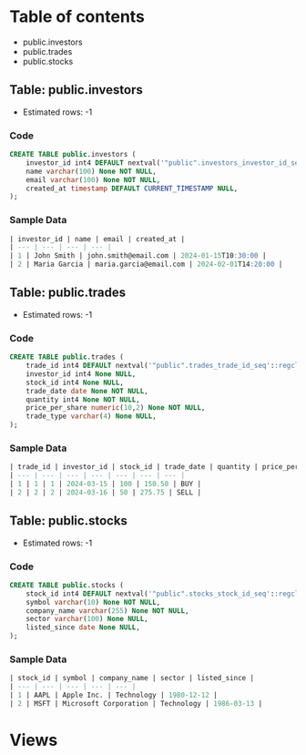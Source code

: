 # Table of contents
- public.investors
- public.trades
- public.stocks

## Table: public.investors
- Estimated rows: -1

### Code

```sql
CREATE TABLE public.investors (
    investor_id int4 DEFAULT nextval('"public".investors_investor_id_seq'::regclass) NOT NULL,
    name varchar(100) None NOT NULL,
    email varchar(100) None NOT NULL,
    created_at timestamp DEFAULT CURRENT_TIMESTAMP NULL,
);
```

### Sample Data
```sql
| investor_id | name | email | created_at |
| --- | --- | --- | --- |
| 1 | John Smith | john.smith@email.com | 2024-01-15T10:30:00 |
| 2 | Maria Garcia | maria.garcia@email.com | 2024-02-01T14:20:00 |
```

## Table: public.trades
- Estimated rows: -1

### Code

```sql
CREATE TABLE public.trades (
    trade_id int4 DEFAULT nextval('"public".trades_trade_id_seq'::regclass) NOT NULL,
    investor_id int4 None NULL,
    stock_id int4 None NULL,
    trade_date date None NOT NULL,
    quantity int4 None NOT NULL,
    price_per_share numeric(10,2) None NOT NULL,
    trade_type varchar(4) None NULL,
);
```

### Sample Data
```sql
| trade_id | investor_id | stock_id | trade_date | quantity | price_per_share | trade_type |
| --- | --- | --- | --- | --- | --- | --- |
| 1 | 1 | 1 | 2024-03-15 | 100 | 150.50 | BUY |
| 2 | 2 | 2 | 2024-03-16 | 50 | 275.75 | SELL |
```

## Table: public.stocks
- Estimated rows: -1

### Code

```sql
CREATE TABLE public.stocks (
    stock_id int4 DEFAULT nextval('"public".stocks_stock_id_seq'::regclass) NOT NULL,
    symbol varchar(10) None NOT NULL,
    company_name varchar(255) None NOT NULL,
    sector varchar(100) None NULL,
    listed_since date None NULL,
);
```

### Sample Data
```sql
| stock_id | symbol | company_name | sector | listed_since |
| --- | --- | --- | --- | --- |
| 1 | AAPL | Apple Inc. | Technology | 1980-12-12 |
| 2 | MSFT | Microsoft Corporation | Technology | 1986-03-13 |
```

# Views 
